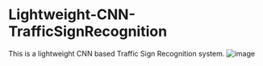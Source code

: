 # Lightweight-CNN-TrafficSignRecognition

This is a lightweight CNN based Traffic Sign Recognition system.
![image](https://user-images.githubusercontent.com/80811266/163382915-be921cbd-0541-471b-ad78-a2db4f91928d.png)
